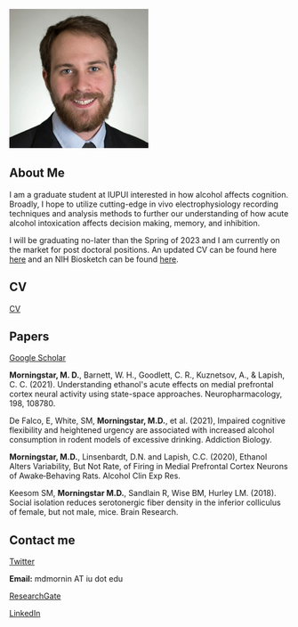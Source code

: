 ![Me](assets/Self.jpg)
## About Me

I am a graduate student at IUPUI interested in how alcohol affects cognition. Broadly, I hope to utilize cutting-edge in vivo electrophysiology recording techniques and analysis methods to further our understanding of how acute alcohol intoxication affects decision making, memory, and inhibition. 

I will be graduating no-later than the Spring of 2023 and I am currently on the market for post doctoral positions. An updated CV can be found here [here](https://github.com/mdmornin/mitchellmorningstar.github.io/blob/master/morningstar_cv.pdf) and an NIH Biosketch can be found [here](https://github.com/mdmornin/mitchellmorningstar.github.io/blob/master/Morningstar_NIHBiosketch.pdf).

## CV 
[CV](https://github.com/mdmornin/mitchellmorningstar.github.io/blob/master/morningstar_cv.pdf)

## Papers
[Google Scholar](https://scholar.google.com/citations?hl=en&user=1_xcH-sAAAAJ)

**Morningstar, M. D.**, Barnett, W. H., Goodlett, C. R., Kuznetsov, A., & Lapish, C. C. (2021). Understanding ethanol's acute effects on medial prefrontal cortex neural activity using state-space approaches. Neuropharmacology, 198, 108780. 

De Falco, E, White, SM, **Morningstar, M.D.**, et al. (2021), Impaired cognitive flexibility and heightened urgency are associated with increased alcohol consumption in rodent models of excessive drinking. Addiction Biology. 

**Morningstar, M.D.**, Linsenbardt, D.N. and Lapish, C.C. (2020), Ethanol Alters Variability, But Not Rate, of Firing in Medial Prefrontal Cortex Neurons of Awake‐Behaving Rats. Alcohol Clin Exp Res. 

Keesom SM, **Morningstar M.D.**, Sandlain R, Wise BM, Hurley LM. (2018). Social isolation reduces serotonergic fiber density in the inferior colliculus of female, but not male, mice. Brain Research. 

## Contact me
[Twitter](https://twitter.com/neuromorning)

**Email:** mdmornin AT iu dot edu

[ResearchGate](https://www.researchgate.net/profile/Mitchell-Morningstar)

[LinkedIn](https://www.linkedin.com/in/mitchellmorningstar/)
